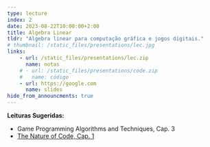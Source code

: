 ```yaml
---
type: lecture
index: 2
date: 2023-08-22T10:00:00+2:00
title: Algebra Linear
tldr: "Algebra linear para computação gráfica e jogos digitais."
# thumbnail: /static_files/presentations/lec.jpg
links: 
    - url: /static_files/presentations/lec.zip
      name: notas
    # - url: /static_files/presentations/code.zip
    #   name: código
    - url: https://google.com
      name: slides
hide_from_announcments: true
---
```

**Leituras Sugeridas:**
- Game Programming Algorithms and Techniques, Cap. 3
- [The Nature of Code, Cap. 1](https://natureofcode.com/book/chapter-1-vectors/)
